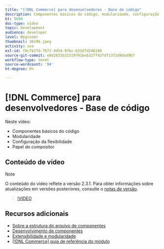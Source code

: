 ```yaml
---
title: "[!DNL Commerce] para desenvolvedores - Base de código"
description: Componentes básicos do código, modularidade, configuração de flexibilidade e função do Composer
kt: 5694
doc-type: video
topic: Development
audience: developer
level: Beginner
thumbnail: 36196.jpeg
activity: use
exl-id: f0c7b27d-7071-4454-9fbc-622d7d248188
source-git-commit: e8d2631b31319701beb327f42fdf1372d9dad9b7
workflow-type: tm+mt
source-wordcount: '94'
ht-degree: 0%

---
```


# [!DNL Commerce] para desenvolvedores - Base de código

Neste vídeo:

- Componentes básicos do código
- Modularidade
- Configuração da flexibilidade
- Papel do compositor

## Conteúdo de vídeo

>[!NOTE]
>
>O conteúdo do vídeo reflete a versão 2.3.1. Para obter informações sobre atualizações em versões posteriores, consulte o [notas de versão](https://experienceleague.adobe.com/docs/commerce-operations/release/notes/overview.html).

>[!VIDEO](https://video.tv.adobe.com/v/36196?quality=12&learn=on)

## Recursos adicionais

- [Sobre a estrutura do arquivo de componentes](https://developer.adobe.com/commerce/php/development/prepare/component-file-structure/)
- [Desenvolvimento de componentes](https://developer.adobe.com/commerce/php/development/components/)
- [Extensibilidade e modularidade](https://developer.adobe.com/commerce/php/architecture/modules/)
- [[!DNL Commerce] guia de referência do módulo](https://developer.adobe.com/commerce/php/module-reference/)
